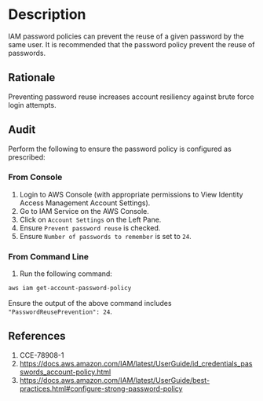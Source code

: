 # Description

IAM password policies can prevent the reuse of a given password by the same user. It is recommended that the password policy prevent the reuse of passwords.

## Rationale

Preventing password reuse increases account resiliency against brute force login attempts.

## Audit

Perform the following to ensure the password policy is configured as prescribed:

### From Console

1. Login to AWS Console (with appropriate permissions to View Identity Access Management Account Settings).
2. Go to IAM Service on the AWS Console.
3. Click on `Account Settings` on the Left Pane.
4. Ensure `Prevent password reuse` is checked.
5. Ensure `Number of passwords to remember` is set to `24`.

### From Command Line

1. Run the following command:

```sh
aws iam get-account-password-policy
```

Ensure the output of the above command includes `"PasswordReusePrevention": 24`.

## References

1. CCE-78908-1
2. <https://docs.aws.amazon.com/IAM/latest/UserGuide/id_credentials_passwords_account-policy.html>
3. <https://docs.aws.amazon.com/IAM/latest/UserGuide/best-practices.html#configure-strong-password-policy>
